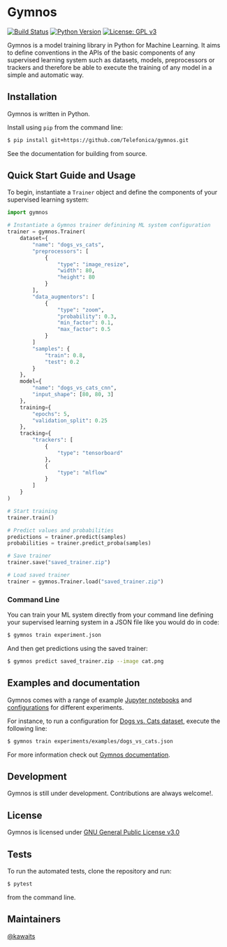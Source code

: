 # Gymnos
[![Build Status](https://dev.azure.com/pablolopezcoya/gymnos/_apis/build/status/Telefonica.gymnos-devel?branchName=devel)](https://dev.azure.com/pablolopezcoya/gymnos/_build/latest?definitionId=3&branchName=devel)
 [![Python Version](https://img.shields.io/badge/python-3.5+-blue.svg)](https://www.python.org/downloads/release/python-356/)
 [![License: GPL v3](https://img.shields.io/badge/License-GPLv3-blue.svg)](https://www.gnu.org/licenses/gpl-3.0)

Gymnos is a model training library in Python for Machine Learning. It aims to define conventions in the APIs of the basic components of any supervised learning system such as datasets, models, preprocessors or trackers and therefore be able to execute the training of any model in a simple and automatic way.

## Installation

Gymnos is written in Python.

Install using `pip` from the command line:
```sh
$ pip install git+https://github.com/Telefonica/gymnos.git
```

See the documentation for building from source.

## Quick Start Guide and Usage
To begin, instantiate a `Trainer` object and define the components of your supervised learning system:
```py
import gymnos

# Instantiate a Gymnos trainer definining ML system configuration
trainer = gymnos.Trainer(
    dataset={
        "name": "dogs_vs_cats",
        "preprocessors": [
            {
                "type": "image_resize",
                "width": 80,
                "height": 80
            }
        ],
        "data_augmentors": [
            {
                "type": "zoom",
                "probability": 0.3,
                "min_factor": 0.1,
                "max_factor": 0.5
            }
        ]
        "samples": {
            "train": 0.8,
            "test": 0.2
        }
    },
    model={
        "name": "dogs_vs_cats_cnn",
        "input_shape": [80, 80, 3]
    },
    training={
        "epochs": 5,
        "validation_split": 0.25
    },
    tracking={
        "trackers": [
            {
                "type": "tensorboard"
            },
            {
                "type": "mlflow"
            }
        ]
    }
)

# Start training
trainer.train()

# Predict values and probabilities
predictions = trainer.predict(samples)
probabilities = trainer.predict_proba(samples)

# Save trainer
trainer.save("saved_trainer.zip")

# Load saved trainer
trainer = gymnos.Trainer.load("saved_trainer.zip")
```

### Command Line

You can train your ML system directly from your command line defining your supervised learning system in a JSON file like you would do in code:

```sh
$ gymnos train experiment.json
```

And then get predictions using the saved trainer:
```sh
$ gymnos predict saved_trainer.zip --image cat.png
```

## Examples and documentation

Gymnos comes with a range of example [Jupyter notebooks](examples/) and [configurations](experiments/examples/) for different experiments.

For instance, to run a configuration for [Dogs vs. Cats dataset](https://www.kaggle.com/c/dogs-vs-cats), execute the following line:
```sh
$ gymnos train experiments/examples/dogs_vs_cats.json
```

For more information check out [Gymnos documentation](http://dev-aura-comp-01:8081).

## Development
Gymnos is still under development. Contributions are always welcome!.

## License
Gymnos is licensed under [GNU General Public License v3.0](LICENSE)

## Tests
To run the automated tests, clone the repository and run:
```sh
$ pytest
```
from the command line.

## Maintainers
[@kawaits](https://github.com/kawaits)
